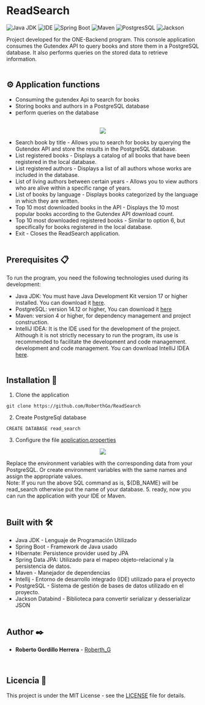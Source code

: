 # ReadSearch

![Java JDK](https://img.shields.io/badge/Java_JDK-v17.0-blue)
![IDE](https://img.shields.io/badge/IDE-Intellij_IDEA-blue)
![Spring Boot](https://img.shields.io/badge/Spring_Boot-v3.3.0-blue)
![Maven](https://img.shields.io/badge/Proyect-Maven-blue)
![PostgresSQL](https://img.shields.io/badge/PostgreSQL-v14.12-blue)
![Jackson](https://img.shields.io/badge/jackson-v2.17.2-blue)


Project developed for the ONE-Backend program. This console application consumes the Gutendex API to query books and store them in a PostgreSQL database. It also performs queries on the stored data to retrieve information.
</br></br>



## ⚙️ Application functions
* Consuming the gutendex Api to search for books
* Storing books and authors in a PostgreSQL database
* perform queries on the database </br></br>

<p align="center">
  <img src="https://github.com/RoberthGo/ReadSearch/assets/109862992/f0ad3ad0-0e1f-4e34-a064-15d390d40948">
</p>

* Search book by title - Allows you to search for books by querying the Gutendex API and store the results in the PostgreSQL database.
* List registered books - Displays a catalog of all books that have been registered in the local database.
* List registered authors - Displays a list of all authors whose works are included in the database.
* List of living authors between certain years - Allows you to view authors who are alive within a specific range of years.
* List of books by language - Displays books categorized by the language in which they are written.
* Top 10 most downloaded books in the API - Displays the 10 most popular books according to the Gutendex API download count.
* Top 10 most downloaded registered books - Similar to option 6, but specifically for books registered in the local database.
* Exit - Closes the ReadSearch application.
</br></br>



## Prerequisites 📋
To run the program, you need the following technologies used during its development:
* Java JDK: You must have Java Development Kit version 17 or higher installed. You can download it [here](https://www.oracle.com/java/technologies/downloads/#java17).
* PostgreSQL: version 14.12 or higher, You can download it [here](https://www.postgresql.org/download/)
* Maven: version 4 or higher, for dependency management and project construction.
* IntelliJ IDEA: It is the IDE used for the development of the project. Although it is not strictly necessary to run the program, its use is recommended to facilitate the development and code management. 
  development and code management. You can download IntelliJ IDEA [here](https://www.jetbrains.com/es-es/idea/).
</br></br>



## Installation 🔧
1. Clone the application
```  
git clone https://github.com/RoberthGo/ReadSearch
```
2. Create PostgreSql database
```
CREATE DATABASE read_search
```
3. Configure the file [application.properties](src\main\resources\application.properties)
<p align="center">
  <img src="https://github.com/RoberthGo/ReadSearch/assets/109862992/463767e8-106d-4c5c-8042-c5f1310f1855")>
</p>
Replace the environment variables with the corresponding data from your PostgreSQL.
Or create environment variables with the same names and assign the appropriate values. </br>
Note: If you run the above SQL command as is, ${DB_NAME} will be read_search otherwise put the name of your database.
5. ready, now you can run the application with your IDE or Maven.
</br></br>




## Built with 🛠️
* Java JDK - Lenguaje de Programación Utilizado
* Spring Boot - Framework de Java usado
* Hibernate: Persistence provider used by JPA
* Spring Data JPA: Utilizado para el mapeo objeto-relacional y la persistencia de datos.
* Maven - Manejador de dependencias
* Intellij -  Entorno de desarrollo integrado (IDE) utilizado para el proyecto
* PostgreSQL - Sistema de gestión de bases de datos utilizado en el proyecto.
* Jackson Databind - Biblioteca para convertir serializar y desserializar JSON
</br></br>



## Author ✒️
* **Roberto Gordillo Herrera** - [Roberth_G](https://github.com/RoberthGo)
</br>


## Licencia 📄
This project is under the MIT License - see the [LICENSE](LICENSE) file for details.
